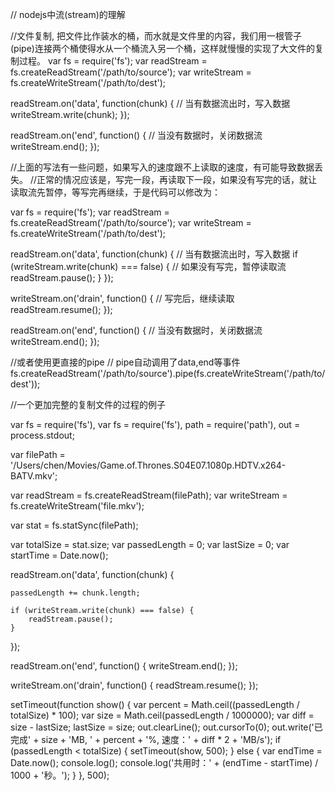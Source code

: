 //  nodejs中流(stream)的理解

//文件复制, 把文件比作装水的桶，而水就是文件里的内容，我们用一根管子(pipe)连接两个桶使得水从一个桶流入另一个桶，这样就慢慢的实现了大文件的复制过程。
var fs = require('fs');
var readStream = fs.createReadStream('/path/to/source');
var writeStream = fs.createWriteStream('/path/to/dest');

readStream.on('data', function(chunk) { // 当有数据流出时，写入数据
    writeStream.write(chunk);
});

readStream.on('end', function() { // 当没有数据时，关闭数据流
    writeStream.end();
});

//上面的写法有一些问题，如果写入的速度跟不上读取的速度，有可能导致数据丢失。
//正常的情况应该是，写完一段，再读取下一段，如果没有写完的话，就让读取流先暂停，等写完再继续，于是代码可以修改为：

var fs = require('fs');
var readStream = fs.createReadStream('/path/to/source');
var writeStream = fs.createWriteStream('/path/to/dest');

readStream.on('data', function(chunk) { // 当有数据流出时，写入数据
    if (writeStream.write(chunk) === false) { // 如果没有写完，暂停读取流
        readStream.pause();
    }
});

writeStream.on('drain', function() { // 写完后，继续读取
    readStream.resume();
});

readStream.on('end', function() { // 当没有数据时，关闭数据流
    writeStream.end();
});


//或者使用更直接的pipe
// pipe自动调用了data,end等事件
fs.createReadStream('/path/to/source').pipe(fs.createWriteStream('/path/to/dest'));


//一个更加完整的复制文件的过程的例子

var fs = require('fs'),
var fs = require('fs'),
    path = require('path'),
    out = process.stdout;

var filePath = '/Users/chen/Movies/Game.of.Thrones.S04E07.1080p.HDTV.x264-BATV.mkv';

var readStream = fs.createReadStream(filePath);
var writeStream = fs.createWriteStream('file.mkv');

var stat = fs.statSync(filePath);

var totalSize = stat.size;
var passedLength = 0;
var lastSize = 0;
var startTime = Date.now();

readStream.on('data', function(chunk) {

    passedLength += chunk.length;

    if (writeStream.write(chunk) === false) {
        readStream.pause();
    }
});

readStream.on('end', function() {
    writeStream.end();
});

writeStream.on('drain', function() {
    readStream.resume();
});

setTimeout(function show() {
    var percent = Math.ceil((passedLength / totalSize) * 100);
    var size = Math.ceil(passedLength / 1000000);
    var diff = size - lastSize;
    lastSize = size;
    out.clearLine();
    out.cursorTo(0);
    out.write('已完成' + size + 'MB, ' + percent + '%, 速度：' + diff * 2 + 'MB/s');
    if (passedLength < totalSize) {
        setTimeout(show, 500);
    } else {
        var endTime = Date.now();
        console.log();
        console.log('共用时：' + (endTime - startTime) / 1000 + '秒。');
    }
}, 500);
